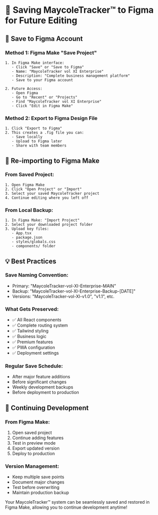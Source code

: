 # 🎨 Saving MaycoleTracker™ to Figma for Future Editing

## **📱 Save to Figma Account**

### **Method 1: Figma Make "Save Project"**
```
1. In Figma Make interface:
   - Click "Save" or "Save to Figma" 
   - Name: "MaycoleTracker vol XI Enterprise"
   - Description: "Complete business management platform"
   - Save to your Figma account

2. Future Access:
   - Open Figma
   - Go to "Recent" or "Projects"
   - Find "MaycoleTracker vol XI Enterprise"
   - Click "Edit in Figma Make"
```

### **Method 2: Export to Figma Design File**
```
1. Click "Export to Figma"
2. This creates a .fig file you can:
   - Save locally
   - Upload to Figma later
   - Share with team members
```

## **🔄 Re-importing to Figma Make**

### **From Saved Project:**
```
1. Open Figma Make
2. Click "Open Project" or "Import"
3. Select your saved MaycoleTracker project
4. Continue editing where you left off
```

### **From Local Backup:**
```
1. In Figma Make: "Import Project"
2. Select your downloaded project folder
3. Upload key files:
   - App.tsx
   - package.json  
   - styles/globals.css
   - components/ folder
```

## **💡 Best Practices**

### **Save Naming Convention:**
- Primary: "MaycoleTracker-vol-XI-Enterprise-MAIN"
- Backup: "MaycoleTracker-vol-XI-Enterprise-Backup-[DATE]"  
- Versions: "MaycoleTracker-vol-XI-v1.0", "v1.1", etc.

### **What Gets Preserved:**
- ✅ All React components
- ✅ Complete routing system
- ✅ Tailwind styling
- ✅ Business logic
- ✅ Premium features
- ✅ PWA configuration
- ✅ Deployment settings

### **Regular Save Schedule:**
- After major feature additions
- Before significant changes
- Weekly development backups
- Before deployment to production

## **🚀 Continuing Development**

### **From Figma Make:**
1. Open saved project
2. Continue adding features
3. Test in preview mode
4. Export updated version
5. Deploy to production

### **Version Management:**
- Keep multiple save points
- Document major changes
- Test before overwriting
- Maintain production backup

Your MaycoleTracker™ system can be seamlessly saved and restored in Figma Make, allowing you to continue development anytime!